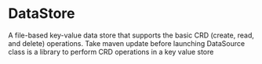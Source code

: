 # DataStore
A file-based key-value data store that supports the basic CRD (create, read, and delete) operations. 
Take maven update before launching
DataSource class is a library to perform CRD operations in a key value store
